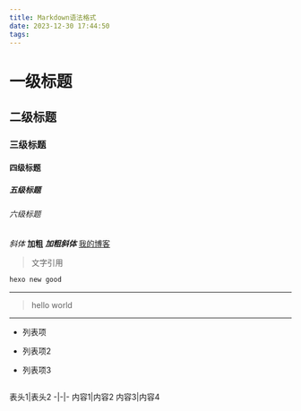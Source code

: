 ```yaml
---
title: Markdown语法格式
date: 2023-12-30 17:44:50
tags: 
---
```

# 一级标题
## 二级标题
### 三级标题
#### 四级标题
##### 五级标题
###### 六级标题

*斜体*
**加粗**
***加粗斜体***
[我的博客](https://www.baidu.com)

> 文字引用
```bash
hexo new good
```

---

> hello world

***
*  列表项
-  列表项2
+ 列表项3

![]()

表头1|表头2
-|-|-
内容1|内容2
内容3|内容4



